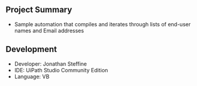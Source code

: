 ## Project Summary
- Sample automation that compiles and iterates through lists of end-user names and Email addresses

## Development
- Developer: Jonathan Steffine
- IDE: UiPath Studio Community Edition
- Language: VB
